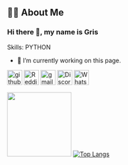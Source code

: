 ## :man_technologist: About Me

### Hi there 👋, my name is Gris


Skills: PYTHON

- 🔭 I’m currently working on this page. 


[<img src='https://cdn.jsdelivr.net/npm/simple-icons@3.0.1/icons/github.svg' alt='github' height='35'>](https://github.com/GRIS1109)  [<img src='https://cdn.jsdelivr.net/npm/simple-icons@3.0.1/icons/reddit.svg' alt='Reddit' height='35'>](https://www.reddit.com/user/-Gris)  [<img src='https://cdn.jsdelivr.net/npm/simple-icons@3.0.1/icons/gmail.svg' alt='gmail' height='35'>](ifeanyiobiana@gmail.com)  [<img src='https://cdn.jsdelivr.net/npm/simple-icons@3.0.1/icons/discord.svg' alt='Discord' height='35'>](discord.com/users/#8536) [<img src='https://cdn.jsdelivr.net/npm/simple-icons@3.0.1/icons/whatsapp.svg' alt='WhatsApp' height='35'>](https://wa.me/+2347039466365) 




<img height=150 src="https://github-readme-stats.vercel.app/api?username=Gris1109&theme=slateorange&show_icons=true" /> [![Top Langs](https://github-readme-stats.vercel.app/api/top-langs/?username=GRIS1109)](https://github.com/Gris1109/github-readme-stats)
   
 
